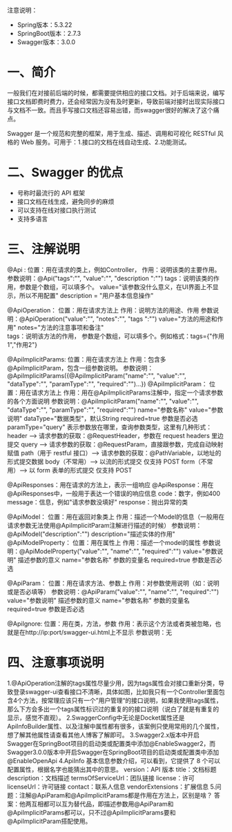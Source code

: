 注意说明：
- Spring版本：5.3.22
- SpringBoot版本：2.7.3  
- Swagger版本：3.0.0

# 一、简介
一般我们在对接前后端的时候，都需要提供相应的接口文档。对于后端来说，编写接口文档即费时费力，还会经常因为没有及时更新，导致前端对接时出现实际接口与文档不一致。而且手写接口文档还容易出错，而swagger很好的解决了这个痛点。

Swagger 是一个规范和完整的框架，用于生成、描述、调用和可视化 RESTful 风格的 Web 服务。可用于：1.接口的文档在线自动生成、2.功能测试。

# 二、Swagger 的优点
- 号称时最流行的 API 框架
- 接口文档在线生成，避免同步的麻烦
- 可以支持在线对接口执行测试
- 支持多语言

# 三、注解说明
@Api : 
    位置：用在请求的类上，例如Controller，
    作用：说明该类的主要作用。
    参数说明：@Api("tags":"", "value":"", "description ":"")
        tags：说明该类的作用，参数是个数组，可以填多个。
        value="该参数没什么意义，在UI界面上不显示，所以不用配置"
        description = "用户基本信息操作"

@ApiOperation：
    位置：用在请求方法上
    作用：说明方法的用途、作用
    参数说明：@ApiOperation("value":"", "notes":"", "tags ":"")
        value="方法的用途和作用"
        notes="方法的注意事项和备注"			
        tags：说明该方法的作用， 参数是个数组，可以填多个。例如格式：tags={"作用1","作用2"}

@ApiImplicitParams: 
    位置：用在请求方法上
    作用：包含多@ApiImplicitParam，包含一组参数说明。
    参数说明：@ApiImplicitParams({@ApiImplicitParam("name":"", "value":"", "dataType":"", "paramType":"", "required":"")...})
@ApiImplicitParam：
    位置：用在请求方法上
    作用：用在@ApiImplicitParams注解中，指定一个请求参数的各个方面说明
    参数说明：@ApiImplicitParam("name":"", "value":"", "dataType":"", "paramType":"", "required":"")
        name="参数名称"
        value="参数说明"
        dataType="数据类型"，默认String
        required=true 参数是否必选
        paramType="query" 表示参数放在哪里，查询参数类型，这里有几种形式：
            header --> 请求参数的获取：@RequestHeader，参数在 request headers 里边提交
            query --> 请求参数的获取：@RequestParam，直接跟参数，完成自动映射赋值
            path（用于 restful 接口）--> 请求参数的获取：@PathVariable，以地址的形式提交数据
            body（不常用）--> 以流的形式提交 仅支持 POST
            form（不常用）--> 以 form 表单的形式提交 仅支持 POST


@ApiResponses：用在请求的方法上，表示一组响应
@ApiResponse：用在@ApiResponses中，一般用于表达一个错误的响应信息
    code：数字，例如400
    message：信息，例如"请求参数没填好"
    response：抛出异常的类

@ApiModel：
    位置：用在返回对象类上
    作用：描述一个Model的信息（一般用在请求参数无法使用@ApiImplicitParam注解进行描述的时候）
    参数说明：@ApiModel("description":"")
        description="描述实体的作用"
@ApiModelProperty：
    位置：用在属性上
    作用：描述一个model的属性
    参数说明：@ApiModelProperty("value":"", "name":"", "required":"")
        value="参数说明" 描述参数的意义
        name="参数名称" 参数的变量名
        required=true 参数是否必选

@ApiParam：
    位置：用在请求方法、参数上
    作用：对参数使用说明（如：说明 或是否必填等）
    参数说明：@ApiParam("value":"", "name":"", "required":"")
        value="参数说明" 描述参数的意义
        name="参数名称" 参数的变量名
        required=true 参数是否必选

@ApiIgnore:
    位置：用在类，方法，参数
    作用：表示这个方法或者类被忽略，也就是在http://ip:port/swagger-ui.html上不显示
    参数说明：无

# 四、注意事项说明
1.@ApiOperation注解的tags属性尽量少用，因为tags属性会对接口重新分类，导致登录swagger-ui查看接口不清晰，具体如图，比如我只有一个Controller里面包含4个方法，按常理应该只有一个”用户管理“的接口说明，如果我使用tags属性，那么下方会多出一个tags属性标识过的重复的的接口说明（说白了就是有重复的显示，感觉不直观）。
2.SwaggerConfig中无论是Docket属性还是ApiInfoBuilder属性、以及注解中属性都有很多，该案例只使用常用的几个属性，想了解其他属性请查看其他人博客了解即可。
3.Swagger2.x版本中开启Swagger在SpringBoot项目的启动类或配置类中添加@EnableSwagger2，而Swagger3.0.0版本中开启Swagger在SpringBoot项目的启动类或配置类中添加@EnableOpenApi
4.ApiInfo 基本信息参数介绍，可以看到，它提供了 8 个可以配置属性，根据名字也能猜出其中的意思。
    version：API 版本
    title：文档标题
    description：文档描述
    termsOfServiceUrl：团队链接
    license：许可
    licenseUrl：许可链接
    contact：联系人信息
    vendorExtensions：扩展信息
5.问题：注解@ApiParam和@ApiImplicitParams都是作用在方法上，区别是啥？
答案：他两互相都可以互为替代品，即描述参数用@ApiParam和@ApiImplicitParams都可以，只不过@ApiImplicitParams要和@ApiImplicitParam搭配使用。
